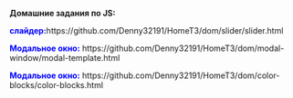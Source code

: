 <p><b>Домашние задания по JS:</b></p>
<p><b><font color="blue">слайдер:</font></b>https://github.com/Denny32191/HomeT3/dom/slider/slider.html </p>
<p><b><font color="blue">Модальное окно:</font></b> https://github.com/Denny32191/HomeT3/dom/modal-window/modal-template.html</p>

<p><b><font color="blue">Модальное окно:</font></b>  https://github.com/Denny32191/HomeT3/dom/color-blocks/color-blocks.html</p>

